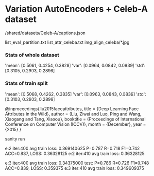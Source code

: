 # Variation AutoEncoders + Celeb-A dataset


/shared/datasets/Celeb-A/captions.json



list_eval_partition.txt
list_attr_celeba.txt
img_align_celeba/*.jpg

### Stats of whole dataset
'mean': [0.5061, 0.4254, 0.3828]
'var': [0.0964, 0.0842, 0.0839]
'std': [0.3105, 0.2903, 0.2896]

### Stats of train split
'mean': [0.5068, 0.4262, 0.3835]
'var': [0.0963, 0.0843, 0.0839]
'std': [0.3103, 0.2903, 0.2896]


@inproceedings{liu2015faceattributes,
  title = {Deep Learning Face Attributes in the Wild},
  author = {Liu, Ziwei and Luo, Ping and Wang, Xiaogang and Tang, Xiaoou},
  booktitle = {Proceedings of International Conference on Computer Vision (ICCV)},
  month = {December},
  year = {2015} 
}



sanity run

e:2 iter:400 avg train loss: 0.369140625
P=0.787 R=0.718 F1=0.742 ACC=0.837, LOSS: 0.36328125
e:2 iter:410 avg train loss: 0.36328125

e:3 iter:400 avg train loss: 0.34375000
test: P=0.786 R=0.726 F1=0.748 ACC=0.839, LOSS: 0.359375
e:3 iter:410 avg train loss: 0.349609375